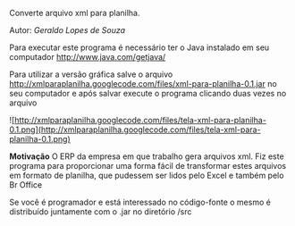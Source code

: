 Converte arquivo xml para planilha.

Autor: _Geraldo Lopes de Souza_

Para executar este programa é necessário ter o Java instalado em seu computador http://www.java.com/getjava/

Para utilizar a versão gráfica salve o arquivo http://xmlparaplanilha.googlecode.com/files/xml-para-planilha-0.1.jar no seu computador e após salvar execute o programa clicando duas vezes no arquivo

![http://xmlparaplanilha.googlecode.com/files/tela-xml-para-planilha-0.1.png](http://xmlparaplanilha.googlecode.com/files/tela-xml-para-planilha-0.1.png)


**Motivação**
O ERP da empresa em que trabalho gera arquivos xml. Fiz este programa para proporcionar uma forma fácil de transformar estes arquivos em formato de planilha, que pudessem ser lidos pelo Excel e também pelo Br Office

Se você é programador e está interessado no código-fonte o mesmo é distribuído juntamente com o .jar no diretório /src







